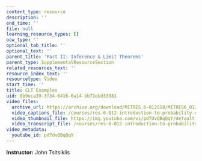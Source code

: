 ```yaml
---
content_type: resource
description: ''
end_time: ''
file: null
learning_resource_types: []
ocw_type: ''
optional_tab_title: ''
optional_text: ''
parent_title: 'Part II: Inference & Limit Theorems'
parent_type: SupplementalResourceSection
related_resources_text: ''
resource_index_text: ''
resourcetype: Video
start_time: ''
title: CLT Examples
uid: 8b9eca39-3f34-6416-6a14-bb71ebd33381
video_files:
  archive_url: https://archive.org/download/MITRES.6-012S18/MITRES6_012S18_L19-05_300k.mp4
  video_captions_file: /courses/res-6-012-introduction-to-probability-spring-2018/2e64658c671f57a08c5aa127ca098159_pd7dvQBqQqY.vtt
  video_thumbnail_file: https://img.youtube.com/vi/pd7dvQBqQqY/default.jpg
  video_transcript_file: /courses/res-6-012-introduction-to-probability-spring-2018/29b0cc3213917b691be0d898d547bff5_pd7dvQBqQqY.pdf
video_metadata:
  youtube_id: pd7dvQBqQqY
---
```


**Instructor:** John Tsitsiklis



